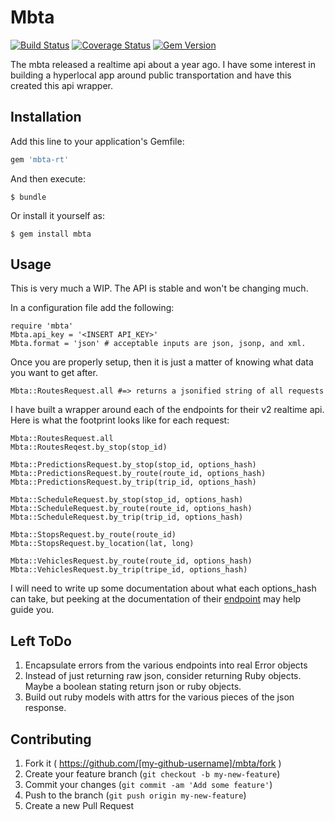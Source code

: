 # Mbta
[![Build Status](https://travis-ci.org/phereford/mbta.svg)](https://travis-ci.org/phereford/mbta)
[![Coverage Status](https://coveralls.io/repos/phereford/mbta/badge.svg)](https://coveralls.io/r/phereford/mbta)
[![Gem Version](https://badge.fury.io/rb/mbta-rt.svg)](http://badge.fury.io/rb/mbta-rt)

The mbta released a realtime api about a year ago. I have some
interest in building a hyperlocal app around public transportation
and have this created this api wrapper.

## Installation

Add this line to your application's Gemfile:

```ruby
gem 'mbta-rt'
```

And then execute:

    $ bundle

Or install it yourself as:

    $ gem install mbta

## Usage
This is very much a WIP. The API is stable and won't be changing much.

In a configuration file add the following:
```
require 'mbta'
Mbta.api_key = '<INSERT API_KEY>'
Mbta.format = 'json' # acceptable inputs are json, jsonp, and xml.
```

Once you are properly setup, then it is just a matter of knowing
what data you want to get after.
```
Mbta::RoutesRequest.all #=> returns a jsonified string of all requests
```

I have built a wrapper around each of the endpoints for their v2
realtime api. Here is what the footprint looks like for each request:
```
Mbta::RoutesRequest.all
Mbta::RoutesReqest.by_stop(stop_id)

Mbta::PredictionsRequest.by_stop(stop_id, options_hash)
Mbta::PredictionsRequest.by_route(route_id, options_hash)
Mbta::PredictionsRequest.by_trip(trip_id, options_hash)

Mbta::ScheduleRequest.by_stop(stop_id, options_hash)
Mbta::ScheduleRequest.by_route(route_id, options_hash)
Mbta::ScheduleRequest.by_trip(trip_id, options_hash)

Mbta::StopsRequest.by_route(route_id)
Mbta::StopsRequest.by_location(lat, long)

Mbta::VehiclesRequest.by_route(route_id, options_hash)
Mbta::VehiclesRequest.by_trip(tripe_id, options_hash)
```

I will need to write up some documentation about what each
options_hash can take, but peeking at the documentation of
their [endpoint](http://realtime.mbta.com/Portal/Content/Documents/MBTA-realtime_APIDocumentation_v2_0_1_2014-09-08.pdf) may help guide you.

## Left ToDo

1) Encapsulate errors from the various endpoints into real Error objects  
2) Instead of just returning raw json, consider returning Ruby objects. Maybe a boolean stating return json or ruby objects.  
3) Build out ruby models with attrs for the various pieces of the json response.

## Contributing

1. Fork it ( https://github.com/[my-github-username]/mbta/fork )
2. Create your feature branch (`git checkout -b my-new-feature`)
3. Commit your changes (`git commit -am 'Add some feature'`)
4. Push to the branch (`git push origin my-new-feature`)
5. Create a new Pull Request
